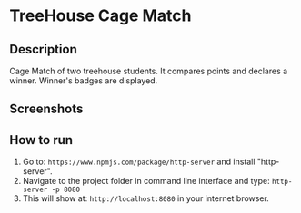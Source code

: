 # TreeHouse Cage Match


## Description

Cage Match of two treehouse students. It compares points and declares a winner. Winner's badges are displayed.

## Screenshots

## How to run
1. Go to: `https://www.npmjs.com/package/http-server` and install "http-server".  
2. Navigate to the project folder in command line interface and type: `http-server -p 8080`  
3. This will show at: `http://localhost:8080` in your internet browser.
